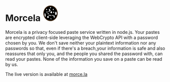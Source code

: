 # Morcela <img src="/public/images/morcela.png" height=50 width=50>

Morcela is a privacy focused paste service written in node.js. Your pastes are encrypted client-side leveraging the WebCrypto API with a password chosen by you. We don't save neither your plaintext information nor any passwords so that, even if there's a breach,your information is safe and also reassures that only you, and the people you shared the password with, can read your pastes. None of the information you save on a paste can be read by us.

The live version is available at [morce.la](http://morce.la/)
